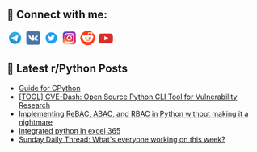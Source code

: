 ## 🔎 Connect with me:
[<img src="https://github.com/bullbesh/bullbesh/blob/main/images/Telegram.png" width="32" height="32" />](https://t.me/bullbesh)
[<img src="https://github.com/bullbesh/bullbesh/blob/main/images/VK.png" width="32" height="32" />](https://vk.com/bullbesh)
[<img src="https://github.com/bullbesh/bullbesh/blob/main/images/Twitter.png" width="32" height="32" />](https://twitter.com/bullbesh1)
[<img src="https://github.com/bullbesh/bullbesh/blob/main/images/Instagram.png" width="32" height="32" />](https://www.instagram.com/bullbesh)
[<img src="https://github.com/bullbesh/bullbesh/blob/main/images/Reddit.png" width="32" height="32" />](https://www.reddit.com/user/bullbesh)
[<img src="https://github.com/bullbesh/bullbesh/blob/main/images/YouTube.png" width="32" height="32" />](https://www.youtube.com/channel/UCtfjRs6uzgq5mfm8S06WTcg)

## 📕 Latest r/Python Posts
<!-- BLOG-POST-LIST:START -->
- [Guide for CPython](https://www.reddit.com/r/Python/comments/1jn6znc/guide_for_cpython/)
- [[TOOL] CVE-Dash: Open Source Python CLI Tool for Vulnerability Research](https://www.reddit.com/r/Python/comments/1jn4z72/tool_cvedash_open_source_python_cli_tool_for/)
- [Implementing ReBAC, ABAC, and RBAC in Python without making it a nightmare](https://www.reddit.com/r/Python/comments/1jn16cu/implementing_rebac_abac_and_rbac_in_python/)
- [Integrated python in excel 365](https://www.reddit.com/r/Python/comments/1jn0li3/integrated_python_in_excel_365/)
- [Sunday Daily Thread: What&#39;s everyone working on this week?](https://www.reddit.com/r/Python/comments/1jmzwh4/sunday_daily_thread_whats_everyone_working_on/)
<!-- BLOG-POST-LIST:END -->
